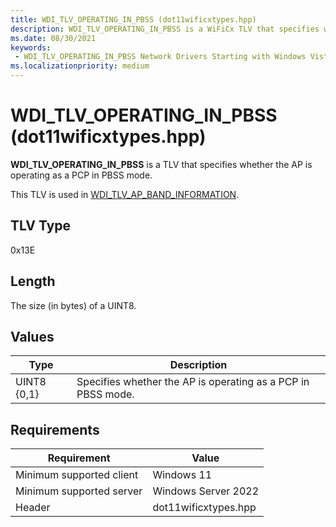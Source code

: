 ```yaml
---
title: WDI_TLV_OPERATING_IN_PBSS (dot11wificxtypes.hpp)
description: WDI_TLV_OPERATING_IN_PBSS is a WiFiCx TLV that specifies whether the AP is operating as a PCP in PBSS mode. 
ms.date: 08/30/2021
keywords:
 - WDI_TLV_OPERATING_IN_PBSS Network Drivers Starting with Windows Vista
ms.localizationpriority: medium
---
```


# WDI_TLV_OPERATING_IN_PBSS (dot11wificxtypes.hpp)

**WDI_TLV_OPERATING_IN_PBSS** is a TLV that specifies whether the AP is operating as a PCP in PBSS mode. 

This TLV is used in [WDI_TLV_AP_BAND_INFORMATION](wdi-tlv-ap-band-information.md).

## TLV Type

0x13E

## Length

The size (in bytes) of a UINT8.

## Values

| Type | Description |
| --- | --- |
| UINT8 {0,1} | Specifies whether the AP is operating as a PCP in PBSS mode. |

## Requirements

|Requirement|Value|
|--- |--- |
|Minimum supported client|Windows 11|
|Minimum supported server|Windows Server 2022|
|Header|dot11wificxtypes.hpp|

